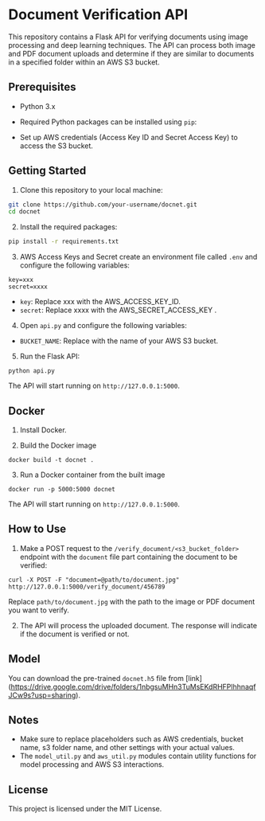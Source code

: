 # Document Verification API

This repository contains a Flask API for verifying documents using image processing and deep learning techniques. The API can process both image and PDF document uploads and determine if they are similar to documents in a specified folder within an AWS S3 bucket.

## Prerequisites

- Python 3.x
- Required Python packages can be installed using `pip`:

- Set up AWS credentials (Access Key ID and Secret Access Key) to access the S3 bucket.

## Getting Started

1. Clone this repository to your local machine:
```bash
git clone https://github.com/your-username/docnet.git
cd docnet
```

2. Install the required packages:
```bash
pip install -r requirements.txt
```

3. AWS Access Keys and Secret
create an environment file called `.env` and configure the following variables:

```
key=xxx
secret=xxxx
```

- `key`: Replace xxx with the AWS_ACCESS_KEY_ID.
- `secret`: Replace xxxx with the AWS_SECRET_ACCESS_KEY .


4. Open `api.py` and configure the following variables:

- `BUCKET_NAME`: Replace with the name of your AWS S3 bucket.

5. Run the Flask API:

```
python api.py
```

The API will start running on `http://127.0.0.1:5000`.

## Docker
1. Install Docker.

2. Build the Docker image
```
docker build -t docnet .
```

3. Run a Docker container from the built image
```
docker run -p 5000:5000 docnet
```
The API will start running on `http://127.0.0.1:5000`.

## How to Use

1. Make a POST request to the `/verify_document/<s3_bucket_folder>` endpoint with the `document` file part containing the document to be verified:

```
curl -X POST -F "document=@path/to/document.jpg" http://127.0.0.1:5000/verify_document/456789
```

Replace `path/to/document.jpg` with the path to the image or PDF document you want to verify.

2. The API will process the uploaded document. The response will indicate if the document is verified or not.

## Model
You can download the pre-trained `docnet.h5` file from [link] (https://drive.google.com/drive/folders/1nbgsuMHn3TuMsEKdRHFPlhhnaqfJCw9s?usp=sharing).

## Notes

- Make sure to replace placeholders such as AWS credentials, bucket name, s3 folder name, and other settings with your actual values.
- The `model_util.py` and `aws_util.py` modules contain utility functions for model processing and AWS S3 interactions.

## License

This project is licensed under the MIT License.







